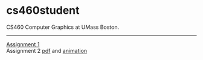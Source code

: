 # cs460student
CS460 Computer Graphics at UMass Boston.  

---

[Assignment 1](https://jamesedmichaud.github.io/01/Michaud_CS460_Assignment_01.pdf)  
Assignment 2 [pdf](https://jamesedmichaud.github.io/02/Michaud_CS460_Assignment_02.pdf) and [animation](https://jamesedmichaud.github.io/02/index.html)
